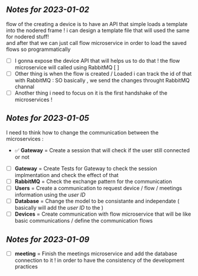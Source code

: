 
## *Notes for 2023-01-02*

flow of the creating a device is to have an API that simple loads a template into the nodered frame ! 
i can design a template file that will used the same for nodered stuff!  
and after that we can just call flow microservice in order to load the saved flows  so programmatically 
 - [ ]  I gonna expose the device API that will helps us to do that ! the flow microservice will called using RabbitMQ [ ]
 - [ ] Other thing is when the flow is created / Loaded i can track the id of that with RabbitMQ  : SO basically , we send the changes throught RabbitMQ channal
 - [ ] Another thing i need to focus on it is the first handshake of the microservices !

## *Notes for 2023-01-05*  
I need to think how to change the communication between the microservices : 
 -  :white_check_mark: **Gateway** = Create a session that will check if the user still connected or not 
 - [ ]  **Gateway** = Create Tests for Gateway to check the session implmentation and check the effect of that
 - [ ] **RabbitMQ** = Check the exchange pattern for the communication 
 - [ ] **Users** = Create a communication to request device / flow / meetings information using the *user ID* 
 - [ ] **Database** = Change the model to be consistante and independate ( basically will add the *user ID* to the ) 
 - [ ] **Devices** = Create communication with flow microservice that will be like basic communications / define the communication flows   
 ## *Notes for 2023-01-09*
 - [ ]  **meeting** = Finish the meetings microservice and add the database connection to it ! in order to have the consistency of the development practices


